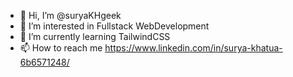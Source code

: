 - 👋 Hi, I’m @suryaKHgeek
- 👀 I’m interested in Fullstack WebDevelopment
- 🌱 I’m currently learning TailwindCSS
- 📫 How to reach me https://www.linkedin.com/in/surya-khatua-6b6571248/

<!---
suryaKHgeek/suryaKHgeek is a ✨ special ✨ repository because its `README.md` (this file) appears on your GitHub profile.
You can click the Preview link to take a look at your changes.
--->
